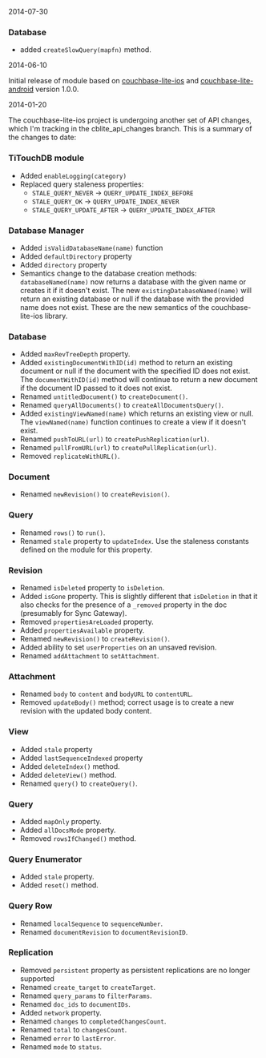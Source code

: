2014-07-30

### Database

* added `createSlowQuery(mapfn)` method.

2014-06-10

Initial release of module based on [couchbase-lite-ios](https://github.com/couchbase/couchbase-lite-ios)
and [couchbase-lite-android](https://github.com/couchbase/couchbase-lite-android) version 1.0.0.

2014-01-20

The couchbase-lite-ios project is undergoing another set of API changes, which
I'm tracking in the cblite\_api\_changes branch.  This is a summary of the changes
to date:

### TiTouchDB module

* Added `enableLogging(category)`
* Replaced query staleness properties:
    * `STALE_QUERY_NEVER` -> `QUERY_UPDATE_INDEX_BEFORE`
    * `STALE_QUERY_OK` -> `QUERY_UPDATE_INDEX_NEVER`
    * `STALE_QUERY_UPDATE_AFTER` -> `QUERY_UPDATE_INDEX_AFTER`

### Database Manager

* Added `isValidDatabaseName(name)` function
* Added `defaultDirectory` property
* Added `directory` property
* Semantics change to the database creation methods: `databaseNamed(name)`
  now returns a database with the given name or creates it if it doesn't
  exist.  The new `existingDatabaseNamed(name)` will return an existing
  database or null if the database with the provided name does not exist.
  These are the new semantics of the couchbase-lite-ios library.

### Database

* Added `maxRevTreeDepth` property.
* Added `existingDocumentWithID(id)` method to return an existing document or
  null if the document with the specified ID does not exist.  The `documentWithID(id)`
  method will continue to return a new document if the document ID passed to it
  does not exist.
* Renamed `untitledDocument()` to `createDocument()`.
* Renamed `queryAllDocuments()` to `createAllDocumentsQuery()`.
* Added `existingViewNamed(name)` which returns an existing view or null.  The
  `viewNamed(name)` function continues to create a view if it doesn't exist.
* Renamed `pushToURL(url)` to `createPushReplication(url)`. 
* Renamed `pullFromURL(url)` to `createPullReplication(url)`. 
* Removed `replicateWithURL()`.

### Document

* Renamed `newRevision()` to `createRevision()`.

### Query

* Renamed `rows()` to `run()`.
* Renamed `stale` property to `updateIndex`.  Use the staleness constants defined on
  the module for this property.

### Revision

* Renamed `isDeleted` property to `isDeletion`.
* Added `isGone` property.  This is slightly different that `isDeletion` in that it also
  checks for the presence of a `_removed` property in the doc (presumably for Sync Gateway).
* Removed `propertiesAreLoaded` property.
* Added `propertiesAvailable` property.
* Renamed `newRevision()` to `createRevision()`.
* Added ability to set `userProperties` on an unsaved revision.
* Renamed `addAttachment` to `setAttachment`.

### Attachment

* Renamed `body` to `content` and `bodyURL` to `contentURL`.
* Removed `updateBody()` method; correct usage is to create a new revision with the updated
  body content.

### View

* Added `stale` property
* Added `lastSequenceIndexed` property
* Added `deleteIndex()` method.
* Added `deleteView()` method.
* Renamed `query()` to `createQuery()`.

### Query

* Added `mapOnly` property.
* Added `allDocsMode` property.
* Removed `rowsIfChanged()` method.

### Query Enumerator

* Added `stale` property.
* Added `reset()` method.

### Query Row

* Renamed `localSequence` to `sequenceNumber`.
* Renamed `documentRevision` to `documentRevisionID`.

### Replication

* Removed `persistent` property as persistent replications are no longer supported
* Renamed `create_target` to `createTarget`.
* Renamed `query_params` to `filterParams`.
* Renamed `doc_ids` to `documentIDs`.
* Added `network` property.
* Renamed `changes` to `completedChangesCount`.
* Renamed `total` to `changesCount`.
* Renamed `error` to `lastError`.
* Renamed `mode` to `status`.
